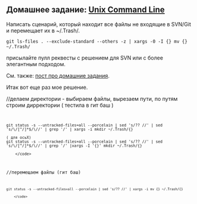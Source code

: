 ## Домашнее задание: [Unix Command Line](https://github.com/yandex-shri/lectures/blob/master/04-unix-cli.md)

Написать сценарий, который находит все файлы не входящие в SVN/Git и перемещает их в ~/.Trash/.

    git ls-files . --exclude-standard --others -z | xargs -0 -I {} mv {} ~/.Trash/

присылайте пулл реквесты с решением для SVN или с более элегантным подходом.

См. также: [пост про домашние задания](http://clubs.ya.ru/4611686018427468886/replies.xml?item_no=450).

Итак вот еще раз мое решение.

//делаем директории - выбираем файлы, вырезаем пути, по путям строим дирректории ( тестила в гит баш )
		<code>

	git status -s --untracked-files=all --porcelain | sed 's/?? //' | sed 's/\/[^/]*$/\//' | grep '/' | xargs -i mkdir ~/.Trash/{} 
	
	( для осьХ)
	git status -s --untracked-files=all --porcelain | sed 's/?? //' | sed 's/\/[^/]*$/\//' | grep '/' |xargs -I '{}' mkdir ~/.Trash/{}
		
		</code>

//перемещаем файлы (гит баш)
		<code>

	git status -s --untracked-files=all --porcelain | sed 's/?? //' | xargs -i mv {} ~/.Trash/{}
		
		</code>